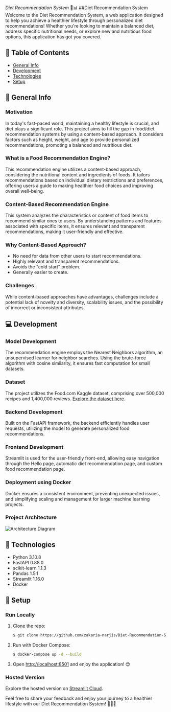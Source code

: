 *Diet Recommendation System* 🥗📊
##Diet Recommendation System 
Welcome to the Diet Recommendation System, a web application designed to help you achieve a healthier lifestyle through personalized diet recommendations! Whether you're looking to maintain a balanced diet, address specific nutritional needs, or explore new and nutritious food options, this application has got you covered.

## :bookmark_tabs: Table of Contents
* [General Info](#general-info)
* [Development](#development)
* [Technologies](#technologies)
* [Setup](#setup)

## :scroll: General Info
### Motivation
In today's fast-paced world, maintaining a healthy lifestyle is crucial, and diet plays a significant role. This project aims to fill the gap in food/diet recommendation systems by using a content-based approach. It considers factors such as height, weight, and age to provide personalized recommendations, promoting a balanced and nutritious diet.

### What is a Food Recommendation Engine?
This recommendation engine utilizes a content-based approach, considering the nutritional content and ingredients of foods. It tailors recommendations based on individual dietary restrictions and preferences, offering users a guide to making healthier food choices and improving overall well-being.

### Content-Based Recommendation Engine
This system analyzes the characteristics or content of food items to recommend similar ones to users. By understanding patterns and features associated with specific items, it ensures relevant and transparent recommendations, making it user-friendly and effective.

### Why Content-Based Approach?
- No need for data from other users to start recommendations.
- Highly relevant and transparent recommendations.
- Avoids the "cold start" problem.
- Generally easier to create.

### Challenges
While content-based approaches have advantages, challenges include a potential lack of novelty and diversity, scalability issues, and the possibility of incorrect or inconsistent attributes.

## :computer: Development
### Model Development
The recommendation engine employs the Nearest Neighbors algorithm, an unsupervised learner for neighbor searches. Using the brute-force algorithm with cosine similarity, it ensures fast computation for small datasets.

### Dataset
The project utilizes the Food.com Kaggle dataset, comprising over 500,000 recipes and 1,400,000 reviews. [Explore the dataset here](https://www.kaggle.com/datasets/irkaal/foodcom-recipes-and-reviews?select=recipes.csv).

### Backend Development
Built on the FastAPI framework, the backend efficiently handles user requests, utilizing the model to generate personalized food recommendations.

### Frontend Development
Streamlit is used for the user-friendly front-end, allowing easy navigation through the Hello page, automatic diet recommendation page, and custom food recommendation page.

### Deployment using Docker
Docker ensures a consistent environment, preventing unexpected issues, and simplifying scaling and management for larger machine learning projects.

### Project Architecture
![Architecture Diagram](Assets/Architecture_diagram.png)

## :rocket: Technologies
- Python 3.10.8
- FastAPI 0.88.0
- scikit-learn 1.1.3
- Pandas 1.5.1
- Streamlit 1.16.0
- Docker

## :whale: Setup

### Run Locally
1. Clone the repo:
   ```bash
   $ git clone https://github.com/zakaria-narjis/Diet-Recommendation-System
   ```

2. Run with Docker Compose:
   ```bash
   $ docker-compose up -d --build
   ```

3. Open [http://localhost:8501](http://localhost:8501) and enjoy the application! 😊

### Hosted Version
Explore the hosted version on [Streamlit Cloud](https://diet-recommendation-system.streamlit.app/).

Feel free to share your feedback and enjoy your journey to a healthier lifestyle with our Diet Recommendation System! 🌱🏋️‍♀️
